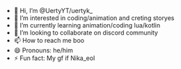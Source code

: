 - 👋 Hi, I’m @UertyYT/uertyk_
- 👀 I’m interested in coding/animation and creting storyes
- 🌱 I’m currently learning animation/coding lua/kotlin
- 💞️ I’m looking to collaborate on discord community
- 📫 How to reach me boo
- 😄 Pronouns: he/him
- ⚡ Fun fact: My gf if Nika_eol

<!---
UertyYT/UertyYT is a ✨ special ✨ repository because its `README.md` (this file) appears on your GitHub profile.
You can click the Preview link to take a look at your changes.
--->
